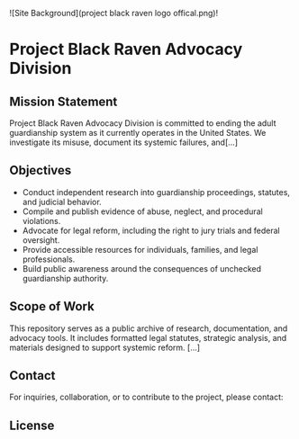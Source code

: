 ![Site Background](project black raven logo offical.png)!

# Project Black Raven Advocacy Division

## Mission Statement

Project Black Raven Advocacy Division is committed to ending the adult guardianship system as it currently operates in the United States. We investigate its misuse, document its systemic failures, and[...]

## Objectives

- Conduct independent research into guardianship proceedings, statutes, and judicial behavior.
- Compile and publish evidence of abuse, neglect, and procedural violations.
- Advocate for legal reform, including the right to jury trials and federal oversight.
- Provide accessible resources for individuals, families, and legal professionals.
- Build public awareness around the consequences of unchecked guardianship authority.

## Scope of Work

This repository serves as a public archive of research, documentation, and advocacy tools. It includes formatted legal statutes, strategic analysis, and materials designed to support systemic reform. [...]

## Contact

For inquiries, collaboration, or to contribute to the project, please contact:  


## License
